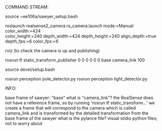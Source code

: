 COMMAND STREAM:

source ~ee106a/sawyer_setup.bash

roslaunch realsense2_camera rs_camera.launch mode:=Manual color_width:=424 \
color_height:=240 depth_width:=424 depth_height:=240 align_depth:=true \
depth_fps:=6 color_fps:=6

rviz (to check the camera is up and publishing)

rosrun tf static_transform_publisher 0 0 0 0 0 0 base camera_link 100

source devel/setup.bash

rosrun perception pole_detector.py
rosrun perception light_detector.py






INFO:

base frame of sawyer: "base"
what is "camera_link"? the RealSense does not have a reference frame, so by running 'rosrun tf static_transform...' we create a frame that will correspond to the camera which is called camera_link and is transformed by the detailed transformation from the base frame of the sawyer
what is the pylance file? visual stidio python files; not to worry about





